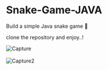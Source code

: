 # Snake-Game-JAVA
Build a simple Java snake game 🐍

clone the repository and enjoy..!

![Capture](https://user-images.githubusercontent.com/63150702/155849953-56fd6a3c-74c9-4b44-a8b5-f13154a561c3.PNG)
<br /> <br />
![Capture2](https://user-images.githubusercontent.com/63150702/155849954-2119f08c-75aa-430f-a344-07522927c96f.PNG)
